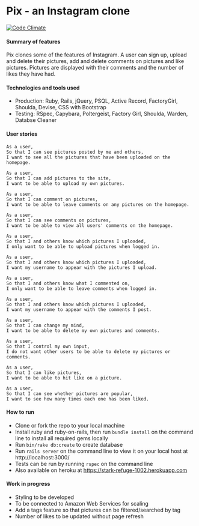 Pix - an Instagram clone
===================
[![Code Climate](https://codeclimate.com/github/katsuraku/instagram-challenge/badges/gpa.svg)](https://codeclimate.com/github/katsuraku/instagram-challenge)

#### Summary of features
Pix clones some of the features of Instagram. A user can sign up, upload and delete their pictures, add and delete comments on pictures and like pictures. Pictures are displayed with their comments and the number of likes they have had.

#### Technologies and tools used
* Production: Ruby, Rails, jQuery, PSQL, Active Record, FactoryGirl, Shoulda, Devise, CSS with Bootstrap
* Testing: RSpec, Capybara, Poltergeist, Factory Girl, Shoulda, Warden, Databse Cleaner

#### User stories

```
As a user, 
So that I can see pictures posted by me and others, 
I want to see all the pictures that have been uploaded on the homepage.

As a user, 
So that I can add pictures to the site, 
I want to be able to upload my own pictures.

As a user, 
So that I can comment on pictures, 
I want to be able to leave comments on any pictures on the homepage. 

As a user, 
So that I can see comments on pictures, 
I want to be able to view all users' comments on the homepage.

As a user, 
So that I and others know which pictures I uploaded, 
I only want to be able to upload pictures when logged in.

As a user, 
So that I and others know which pictures I uploaded, 
I want my username to appear with the pictures I upload.

As a user, 
So that I and others know what I commented on, 
I only want to be able to leave comments when logged in.

As a user, 
So that I and others know which pictures I uploaded, 
I want my username to appear with the comments I post.

As a user, 
So that I can change my mind, 
I want to be able to delete my own pictures and comments.

As a user, 
So that I control my own input, 
I do not want other users to be able to delete my pictures or comments.

As a user, 
So that I can like pictures, 
I want to be able to hit like on a picture.

As a user, 
So that I can see whether pictures are popular, 
I want to see how many times each one has been liked.
```

#### How to run 
* Clone or fork the repo to your local machine
* Install ruby and ruby-on-rails, then run `bundle install` on the command line to install all required gems locally
* Run `bin/rake db:create` to create database
* Run `rails server` on the command line to view it on your local host at http://localhost:3000/
* Tests can be run by running `rspec` on the command line
* Also available on heroku at https://stark-refuge-1002.herokuapp.com

#### Work in progress

* Styling to be developed
* To be connected to Amazon Web Services for scaling
* Add a tags feature so that pictures can be filtered/searched by tag
* Number of likes to be updated without page refresh
